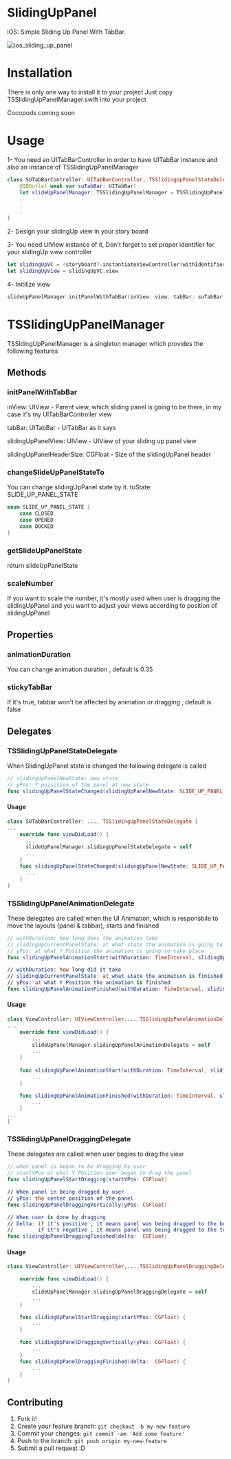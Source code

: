 # SlidingUpPanel
iOS: Simple Sliding Up Panel With TabBar.


![ios_sliding_up_panel](https://cloud.githubusercontent.com/assets/14278014/25291549/bbc26b6a-26e7-11e7-88fe-35ebb94f35e1.gif)


# Installation
There is only one way to install it to your project
Just copy TSSlidingUpPanelManager.swift into your project

Cocopods coming soon

# Usage
1- You need an UITabBarController in order to have UITabBar instance and also an instance of TSSlidingUpPanelManager
```swift
class SUTabBarController: UITabBarController, TSSlidingUpPanelStateDelegate {
    @IBOutlet weak var suTabBar: UITabBar!
    let slideUpPanelManager: TSSlidingUpPanelManager = TSSlidingUpPanelManager.with
    .
    .
    .
}
```
2- Design your slidingUp view in your story board

3- You need UIView instance of it, Don't forget to set proper identifier for your slidingUp view controller
```swift
let slidingUpVC = (storyboard?.instantiateViewController(withIdentifier: "SUSlidingUp"))! as! SUSlidingUpVC
let slidingUpView = slidingUpVC.view
```

4- Initilize view
```swift
slideUpPanelManager.initPanelWithTabBar(inView: view, tabBar: suTabBar, slidingUpPanelView: slidingUpVC.view,   slidingUpPanelHeaderSize: 49)
```
# TSSlidingUpPanelManager
TSSldingUpPanelManager is a singleton manager which provides the following features

## Methods
### initPanelWithTabBar
inView: UIView                     - Parent view, which sliding panel is going to be there, in my case it's my UITabBarController view

tabBar: UITabBar                   - UITabBar as it says

slidingUpPanelView: UIView         - UIView of your sliding up panel view

slidingUpPanelHeaderSize: CGFloat  - Size of the slidingUpPanel header

### changeSlideUpPanelStateTo
You can change slidingUpPanel state by it.
toState: SLIDE_UP_PANEL_STATE
```swift
enum SLIDE_UP_PANEL_STATE {
    case CLOSED
    case OPENED
    case DOCKED
}
```

### getSlideUpPanelState
return slideUpPanelState

### scaleNumber
If you want to scale the number, it's mostly used when user is dragging the slidingUpPanel and you want to adjust your views according to position of slidingUpPanel

## Properties

### animationDuration
You can change animation duration , default is 0.35

### stickyTabBar
If it's true, tabbar won't be affected by animation or dragging , default is false


## Delegates
### TSSlidingUpPanelStateDelegate
When SlidingUpPanel state is changed the following delegate is called
```swift
// slidingUpPanelNewState: new state
// yPos: Y poisition of the panel at new state
func slidingUpPanelStateChanged(slidingUpPanelNewState: SLIDE_UP_PANEL_STATE, yPos: CGFloat)
```
#### Usage
```swift
class SUTabBarController: ..., TSSlidingUpPanelStateDelegate {
...
    override func viewDidLoad() {
      ...
      slideUpPanelManager.slidingUpPanelStateDelegate = self
      ...
    }
    func slidingUpPanelStateChanged(slidingUpPanelNewState: SLIDE_UP_PANEL_STATE, yPos: CGFloat) {
      ...
    }
}
```
### TSSlidingUpPanelAnimationDelegate
These delegates are called when the UI Animation, which is responsbile to move the layouts (panel & tabbar), starts and finished
```swift
// withDuration: how long does the animation take
// slidingUpCurrentPanelState: at what state the animation is going to take place
// yPos: at what Y Position the animation is going to take place
func slidingUpPanelAnimationStart(withDuration: TimeInterval, slidingUpCurrentPanelState: SLIDE_UP_PANEL_STATE, yPos: CGFloat)

// withDuration: how long did it take
// slidingUpCurrentPanelState: at what state the animation is finished
// yPos: at what Y Position the animation is finished
func slidingUpPanelAnimationFinished(withDuration: TimeInterval, slidingUpCurrentPanelState: SLIDE_UP_PANEL_STATE, yPos: CGFloat)
```
#### Usage
```swift
class ViewController: UIViewController,...,TSSlidingUpPanelAnimationDelegate {
...
    override func viewDidLoad() {
        ...
        slideUpPanelManager.slidingUpPanelAnimationDelegate = self
        ...
    }
    
    func slidingUpPanelAnimationStart(withDuration: TimeInterval, slidingUpCurrentPanelState: SLIDE_UP_PANEL_STATE, yPos: CGFloat) {
        ...
    }

    func slidingUpPanelAnimationFinished(withDuration: TimeInterval, slidingUpCurrentPanelState: SLIDE_UP_PANEL_STATE, yPos: CGFloat) {
        ...
    }
...
}
```
### TSSlidingUpPanelDraggingDelegate
These delegates are called when user begins to drag the view

```swift
// when panel is began to be dragging by user
// startYPos at what Y Position user began to drag the panel
func slidingUpPanelStartDragging(startYPos: CGFloat)

// When panel in being dragged by user
// yPos: the center position of the panel
func slidingUpPanelDraggingVertically(yPos: CGFloat)

// When user is done by dragging
// Delta: if it's positive , it means panel was being dragged to the bottom of the screen
//        if it's negative , it means panel was being dragged to the top of the screen
func slidingUpPanelDraggingFinished(delta:  CGFloat)
```

#### Usage
```swift
class ViewController: UIViewController,...,TSSlidingUpPanelDraggingDelegate {

    override func viewDidLoad() {
        ...
        slideUpPanelManager.slidingUpPanelDraggingDelegate = self
        ...
    }

    func slidingUpPanelStartDragging(startYPos: CGFloat) {
        ...
    }

    func slidingUpPanelDraggingVertically(yPos: CGFloat) {
        ...
    }
    func slidingUpPanelDraggingFinished(delta:  CGFloat) {
        ...
    } 
}
```


## Contributing

1. Fork it!
2. Create your feature branch: `git checkout -b my-new-feature`
3. Commit your changes: `git commit -am 'Add some feature'`
4. Push to the branch: `git push origin my-new-feature`
5. Submit a pull request :D

